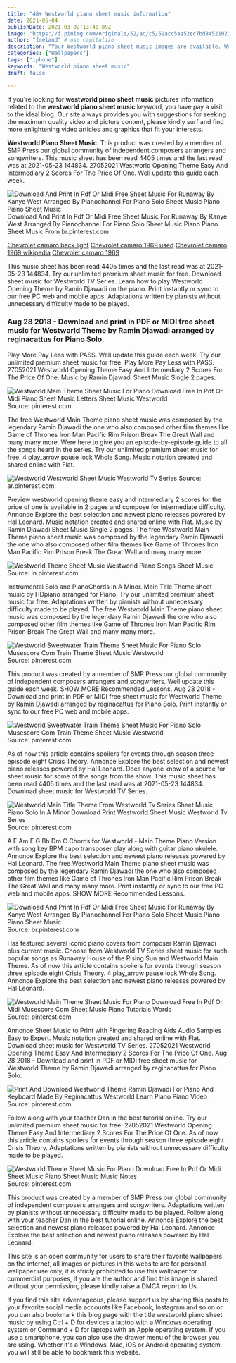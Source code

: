 ```yaml
---
title: "48+ Westworld piano sheet music information"
date: 2021-06-04
publishDate: 2021-03-02T13:40:09Z
image: "https://i.pinimg.com/originals/52/ac/c5/52acc5aa52ec7bd845210236b0cd539c.png"
author: "Ireland" # use capitalize
description: "Your Westworld piano sheet music images are available. Westworld piano sheet music are a topic that is being searched for and liked by netizens now. You can Get the Westworld piano sheet music files here. Find and Download all free photos."
categories: ["Wallpapers"]
tags: ["iphone"]
keywords: "Westworld piano sheet music"
draft: false

---
```


If you're looking for **westworld piano sheet music** pictures information related to the **westworld piano sheet music** keyword, you have pay a visit to the ideal  blog.  Our site always  provides you with  suggestions  for seeking  the maximum  quality video and picture  content, please kindly surf and find more enlightening video articles and graphics  that fit your interests.

**Westworld Piano Sheet Music**. This product was created by a member of SMP Press our global community of independent composers arrangers and songwriters. This music sheet has been read 4405 times and the last read was at 2021-05-23 144834. 27052021 Westworld Opening Theme Easy And Intermediary 2 Scores For The Price Of One. Well update this guide each week.

![Download And Print In Pdf Or Midi Free Sheet Music For Runaway By Kanye West Arranged By Pianochannel For Piano Solo Sheet Music Piano Piano Sheet Music](https://i.pinimg.com/originals/19/66/fc/1966fc544afe7efc70b539d7a749c429.png "Download And Print In Pdf Or Midi Free Sheet Music For Runaway By Kanye West Arranged By Pianochannel For Piano Solo Sheet Music Piano Piano Sheet Music")
Download And Print In Pdf Or Midi Free Sheet Music For Runaway By Kanye West Arranged By Pianochannel For Piano Solo Sheet Music Piano Piano Sheet Music From br.pinterest.com

[Chevrolet camaro back light](/chevrolet-camaro-back-light/)
[Chevrolet camaro 1969 used](/chevrolet-camaro-1969-used/)
[Chevrolet camaro 1969 wikipedia](/chevrolet-camaro-1969-wikipedia/)
[Chevrolet camaro 1969](/chevrolet-camaro-1969/)

This music sheet has been read 4405 times and the last read was at 2021-05-23 144834. Try our unlimited premium sheet music for free. Download sheet music for Westworld TV Series. Learn how to play Westworld Opening Theme by Ramin Djawadi on the piano. Print instantly or sync to our free PC web and mobile apps. Adaptations written by pianists without unnecessary difficulty made to be played.

### Aug 28 2018 - Download and print in PDF or MIDI free sheet music for Westworld Theme by Ramin Djawadi arranged by reginacattus for Piano Solo.

Play More Pay Less with PASS. Well update this guide each week. Try our unlimited premium sheet music for free. Play More Pay Less with PASS. 27052021 Westworld Opening Theme Easy And Intermediary 2 Scores For The Price Of One. Music by Ramin Djawadi Sheet Music Single 2 pages.


![Westworld Main Theme Sheet Music For Piano Download Free In Pdf Or Midi Piano Sheet Music Letters Sheet Music Westworld](https://i.pinimg.com/originals/30/3b/f7/303bf790aecfd65b09202c88293d86ba.png "Westworld Main Theme Sheet Music For Piano Download Free In Pdf Or Midi Piano Sheet Music Letters Sheet Music Westworld")
Source: pinterest.com

The free Westworld Main Theme piano sheet music was composed by the legendary Ramin Djawadi the one who also composed other film themes like Game of Thrones Iron Man Pacific Rim Prison Break The Great Wall and many many more. Were here to give you an episode-by-episode guide to all the songs heard in the series. Try our unlimited premium sheet music for free. 4 play_arrow pause lock Whole Song. Music notation created and shared online with Flat.

![Westworld Westworld Sheet Music Westworld Tv Series](https://i.pinimg.com/originals/b4/32/36/b432365d855f12c998b749a9486431b2.png "Westworld Westworld Sheet Music Westworld Tv Series")
Source: ar.pinterest.com

Preview westworld opening theme easy and intermediary 2 scores for the price of one is available in 2 pages and compose for intermediate difficulty. Annonce Explore the best selection and newest piano releases powered by Hal Leonard. Music notation created and shared online with Flat. Music by Ramin Djawadi Sheet Music Single 2 pages. The free Westworld Main Theme piano sheet music was composed by the legendary Ramin Djawadi the one who also composed other film themes like Game of Thrones Iron Man Pacific Rim Prison Break The Great Wall and many many more.

![Westworld Theme Sheet Music Westworld Piano Songs Sheet Music](https://i.pinimg.com/originals/ed/75/94/ed7594112b0dbd0b62842933d5b8b6e4.png "Westworld Theme Sheet Music Westworld Piano Songs Sheet Music")
Source: in.pinterest.com

Instrumental Solo and PianoChords in A Minor. Main Title Theme sheet music by HDpiano arranged for Piano. Try our unlimited premium sheet music for free. Adaptations written by pianists without unnecessary difficulty made to be played. The free Westworld Main Theme piano sheet music was composed by the legendary Ramin Djawadi the one who also composed other film themes like Game of Thrones Iron Man Pacific Rim Prison Break The Great Wall and many many more.

![Westworld Sweetwater Train Theme Sheet Music For Piano Solo Musescore Com Train Theme Sheet Music Westworld](https://i.pinimg.com/736x/f6/77/f5/f677f545350c513b57bee9b605c006a4.jpg "Westworld Sweetwater Train Theme Sheet Music For Piano Solo Musescore Com Train Theme Sheet Music Westworld")
Source: pinterest.com

This product was created by a member of SMP Press our global community of independent composers arrangers and songwriters. Well update this guide each week. SHOW MORE Recommended Lessons. Aug 28 2018 - Download and print in PDF or MIDI free sheet music for Westworld Theme by Ramin Djawadi arranged by reginacattus for Piano Solo. Print instantly or sync to our free PC web and mobile apps.

![Westworld Sweetwater Train Theme Sheet Music For Piano Solo Musescore Com Train Theme Sheet Music Westworld](https://i.pinimg.com/originals/f6/77/f5/f677f545350c513b57bee9b605c006a4.png "Westworld Sweetwater Train Theme Sheet Music For Piano Solo Musescore Com Train Theme Sheet Music Westworld")
Source: pinterest.com

As of now this article contains spoilers for events through season three episode eight Crisis Theory. Annonce Explore the best selection and newest piano releases powered by Hal Leonard. Does anyone know of a source for sheet music for some of the songs from the show. This music sheet has been read 4405 times and the last read was at 2021-05-23 144834. Download sheet music for Westworld TV Series.

![Westworld Main Title Theme From Westworld Tv Series Sheet Music Piano Solo In A Minor Download Print Westworld Sheet Music Westworld Tv Series](https://i.pinimg.com/originals/e0/e3/6f/e0e36f1b23a389c04e157106b128ae48.gif "Westworld Main Title Theme From Westworld Tv Series Sheet Music Piano Solo In A Minor Download Print Westworld Sheet Music Westworld Tv Series")
Source: pinterest.com

A F Am E G Bb Dm C Chords for Westworld - Main Theme Piano Version with song key BPM capo transposer play along with guitar piano ukulele. Annonce Explore the best selection and newest piano releases powered by Hal Leonard. The free Westworld Main Theme piano sheet music was composed by the legendary Ramin Djawadi the one who also composed other film themes like Game of Thrones Iron Man Pacific Rim Prison Break The Great Wall and many many more. Print instantly or sync to our free PC web and mobile apps. SHOW MORE Recommended Lessons.

![Download And Print In Pdf Or Midi Free Sheet Music For Runaway By Kanye West Arranged By Pianochannel For Piano Solo Sheet Music Piano Piano Sheet Music](https://i.pinimg.com/originals/19/66/fc/1966fc544afe7efc70b539d7a749c429.png "Download And Print In Pdf Or Midi Free Sheet Music For Runaway By Kanye West Arranged By Pianochannel For Piano Solo Sheet Music Piano Piano Sheet Music")
Source: br.pinterest.com

Has featured several iconic piano covers from composer Ramin Djawadi plus current music. Choose from Westworld TV Series sheet music for such popular songs as Runaway House of the Rising Sun and Westworld Main Theme. As of now this article contains spoilers for events through season three episode eight Crisis Theory. 4 play_arrow pause lock Whole Song. Annonce Explore the best selection and newest piano releases powered by Hal Leonard.

![Westworld Main Theme Sheet Music For Piano Download Free In Pdf Or Midi Musescore Com Sheet Music Piano Tutorials Words](https://i.pinimg.com/originals/5f/e8/25/5fe8259f09461caf3403bf090511f073.png "Westworld Main Theme Sheet Music For Piano Download Free In Pdf Or Midi Musescore Com Sheet Music Piano Tutorials Words")
Source: pinterest.com

Annonce Sheet Music to Print with Fingering Reading Aids Audio Samples Easy to Expert. Music notation created and shared online with Flat. Download sheet music for Westworld TV Series. 27052021 Westworld Opening Theme Easy And Intermediary 2 Scores For The Price Of One. Aug 28 2018 - Download and print in PDF or MIDI free sheet music for Westworld Theme by Ramin Djawadi arranged by reginacattus for Piano Solo.

![Print And Download Westworld Theme Ramin Djawadi For Piano And Keyboard Made By Reginacattus Westworld Learn Piano Piano Video](https://i.pinimg.com/originals/24/cd/cf/24cdcfd05d4de144c81a15bbbb0575df.png "Print And Download Westworld Theme Ramin Djawadi For Piano And Keyboard Made By Reginacattus Westworld Learn Piano Piano Video")
Source: pinterest.com

Follow along with your teacher Dan in the best tutorial online. Try our unlimited premium sheet music for free. 27052021 Westworld Opening Theme Easy And Intermediary 2 Scores For The Price Of One. As of now this article contains spoilers for events through season three episode eight Crisis Theory. Adaptations written by pianists without unnecessary difficulty made to be played.

![Westworld Theme Sheet Music For Piano Download Free In Pdf Or Midi Sheet Music Piano Sheet Music Music Notes](https://i.pinimg.com/originals/52/ac/c5/52acc5aa52ec7bd845210236b0cd539c.png "Westworld Theme Sheet Music For Piano Download Free In Pdf Or Midi Sheet Music Piano Sheet Music Music Notes")
Source: pinterest.com

This product was created by a member of SMP Press our global community of independent composers arrangers and songwriters. Adaptations written by pianists without unnecessary difficulty made to be played. Follow along with your teacher Dan in the best tutorial online. Annonce Explore the best selection and newest piano releases powered by Hal Leonard. Annonce Explore the best selection and newest piano releases powered by Hal Leonard.

This site is an open community for users to share their favorite wallpapers on the internet, all images or pictures in this website are for personal wallpaper use only, it is stricly prohibited to use this wallpaper for commercial purposes, if you are the author and find this image is shared without your permission, please kindly raise a DMCA report to Us.

If you find this site adventageous, please support us by sharing this posts to your favorite social media accounts like Facebook, Instagram and so on or you can also bookmark this blog page with the title westworld piano sheet music by using Ctrl + D for devices a laptop with a Windows operating system or Command + D for laptops with an Apple operating system. If you use a smartphone, you can also use the drawer menu of the browser you are using. Whether it's a Windows, Mac, iOS or Android operating system, you will still be able to bookmark this website.

